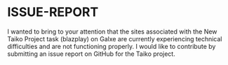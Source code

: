 # ISSUE-REPORT
 I wanted to bring to your attention that the sites associated with the New Taiko Project task (blazplay) on Galxe are currently experiencing technical difficulties and are not functioning properly.  I would like to contribute by submitting an issue report on GitHub for the Taiko project. 
